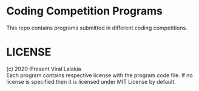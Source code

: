 # Coding Competition Programs
This repo contains programs submitted in different coding competitions.

# LICENSE
(c) 2020-Present Viral Lalakia  
Each program contains respective license with the program code file. If no license is specified then it is licensed under MIT License by default.
